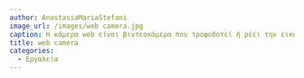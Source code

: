 ```yaml
---
author: AnastasiaMariaStefani
image_url: /images/web camera.jpg
caption: Η κάμερα web είναι βιντεοκάμερα που τροφοδοτεί ή ρέει την εικόνα της σε πραγματικό χρόνο προς ή μέσω ενός υπολογιστή.Η πιο δημοφιλής χρήση τους είναι η καταγραφή βίντεο, επιτρέποντας τους υπολογιστές να λειτουργήσουν ως εικονοτηλέφωνα.
title: web camera
categories:
  - Εργαλεία
---
```

